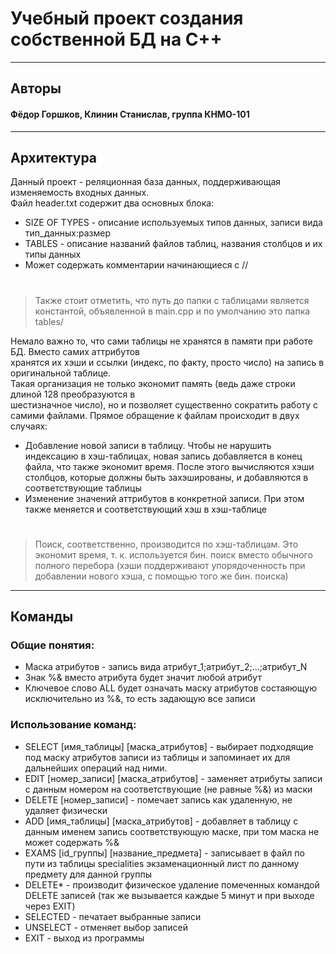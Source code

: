 # Учебный проект создания собственной БД на С++
***
## Авторы
#### Фёдор Горшков, Клинин Станислав, группа КНМО-101
***
## Архитектура
Данный проект - реляционная база данных, поддерживающая изменяемость входных данных.  
Файл header.txt содержит два основных блока: 
* SIZE OF TYPES - описание используемых типов данных, записи вида тип_данных:размер
* TABLES - описание названий файлов таблиц, названия столбцов и их типы данных
* Может содержать комментарии начинающиеся с //
#
> Также стоит отметить, что путь до папки с таблицами является константой, объявленной в main.cpp  и по умолчанию это папка tables/ 

Немало важно то, что сами таблицы не хранятся в памяти при работе БД. Вместо самих аттрибутов  
хранятся их хэши и ссылки (индекс, по факту, просто число) на запись в оригинальной таблице.  
Такая организация не только экономит память (ведь даже строки длиной 128 преобразуются в   
шестизначное число), но и позволяет существенно сократить работу с самими файлами. 
Прямое обращение к файлам происходит в двух случаях:
* Добавление новой записи в таблицу. Чтобы не нарушить индексацию в хэш-таблицах,  новая запись добавляется в конец файла, что также экономит время. После этого вычисляются хэши столбцов, которые должны быть захэшированы, и добавляются в соответствующие таблицы
* Изменение значений аттрибутов в конкретной записи. При этом также меняется и соответствующий хэш в хэш-таблице
#
>Поиск, соответственно, производится по хэш-таблицам. Это экономит время, т. к. используется бин. поиск вместо обычного полного перебора (хэши поддерживают упорядоченность при добавлении нового хэша, с помощью того же бин. поиска)
***
## Команды
### Общие понятия:
* Маска атрибутов - запись вида атрибут_1;атрибут_2;...;атрибут_N
* Знак %& вместо атрибута будет значит любой атрибут
* Ключевое слово ALL будет означать маску атрибутов состаяющую исключительно из %&, то есть задающую все записи
### Использование команд:
* SELECT [имя_таблицы] [маска_атрибутов] - выбирает подходящие под маску атрибутов записи из таблицы и запоминает их для дальнейших операций над ними. 
* EDIT [номер_записи] [маска_атрибутов] - заменяет атрибуты записи с данным номером на соответствующие (не равные %&) из маски
* DELETE [номер_записи] - помечает запись как удаленную, не удаляет физически
* ADD [имя_таблицы] [маска_атрибутов] - добавляет в таблицу с данным именем запись соответствующую маске, при том маска не может содержать %&
* EXAMS [id_группы] [название_предмета] - записывает в файл по пути из таблицы specialities экзаменационный лист по данному предмету для данной группы
* DELETE* - производит физическое удаление помеченных командой DELETE записей (так же вызывается каждые 5 минут и при выходе через EXIT)
* SELECTED - печатает выбранные записи
* UNSELECT - отменяет выбор записей
* EXIT - выход из программы